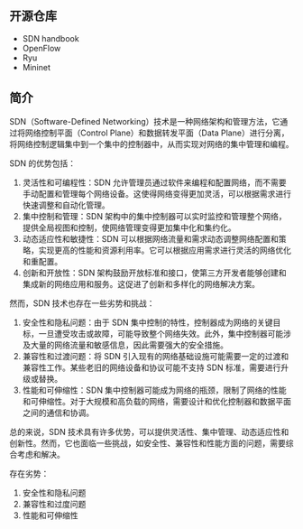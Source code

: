 ## 开源仓库

- SDN handbook
- OpenFlow
- Ryu
- Mininet

## 简介

SDN（Software-Defined Networking）技术是一种网络架构和管理方法，它通过将网络控制平面（Control Plane）和数据转发平面（Data Plane）进行分离，将网络控制逻辑集中到一个集中的控制器中，从而实现对网络的集中管理和编程。

SDN 的优势包括：

1. 灵活性和可编程性：SDN 允许管理员通过软件来编程和配置网络，而不需要手动配置和管理每个网络设备。这使得网络变得更加灵活，可以根据需求进行快速调整和自动化管理。
2. 集中控制和管理：SDN 架构中的集中控制器可以实时监控和管理整个网络，提供全局视图和控制，使网络管理变得更加集中化和集约化。
3. 动态适应性和敏捷性：SDN 可以根据网络流量和需求动态调整网络配置和策略，实现更高的性能和资源利用率。它可以根据应用需求进行灵活的网络优化和重配置。
4. 创新和开放性：SDN 架构鼓励开放标准和接口，使第三方开发者能够创建和集成新的网络应用和服务。这促进了创新和多样化的网络解决方案。

然而，SDN 技术也存在一些劣势和挑战：

1. 安全性和隐私问题：由于 SDN 集中控制的特性，控制器成为网络的关键目标，一旦遭受攻击或故障，可能导致整个网络失效。此外，集中控制器可能涉及大量的网络流量和敏感信息，因此需要强大的安全措施。
2. 兼容性和过渡问题：将 SDN 引入现有的网络基础设施可能需要一定的过渡和兼容性工作。某些老旧的网络设备和协议可能不支持 SDN 标准，需要进行升级或替换。
3. 性能和可伸缩性：SDN 集中控制器可能成为网络的瓶颈，限制了网络的性能和可伸缩性。对于大规模和高负载的网络，需要设计和优化控制器和数据平面之间的通信和协调。

总的来说，SDN 技术具有许多优势，可以提供灵活性、集中管理、动态适应性和创新性。然而，它也面临一些挑战，如安全性、兼容性和性能方面的问题，需要综合考虑和解决。

存在劣势：

1. 安全性和隐私问题
2. 兼容性和过度问题
3. 性能和可伸缩性
